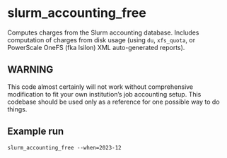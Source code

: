 # slurm_accounting_free
Computes charges from the Slurm accounting database. Includes computation of 
charges from disk usage (using `du`, `xfs_quota`, or PowerScale OneFS 
(fka Isilon) XML auto-generated reports).

## WARNING
This code almost certainly will not work without comprehensive modification
to fit your own institution’s job accounting setup. This codebase should
be used only as a reference for one possible way to do things.

## Example run
```
slurm_accounting_free --when=2023-12
```
